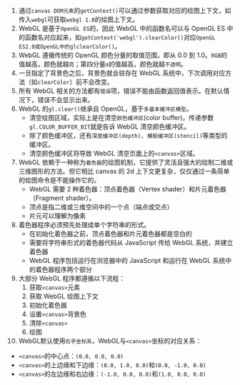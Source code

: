 1. 通过`canvas DOM元素`的`getContext()`可以通过参数获取对应的绘图上下文，如传入`webgl`可获取`webgl 1.0`的绘图上下文。
2. WebGL 是基于`OpenGL ES`的，因此 WebGL 中的函数名可以与 OpenGL ES 中的函数名对应起来，如`getContext('webgl').clearColor()`对应`OpenGL ES2.0或OpenGL中的glclearColor()`。
3. WebGL 遵循传统的 OpenGL 颜色分量的取值范围，即从 0.0 到 1.0。`RGB`的值越高，颜色就越`亮`；第四分量`α`的值越高，颜色就越`不透明`。
4. 一旦指定了背景色之后，背景色就会驻存在 WebGL 系统中，下次调用对应方法（如`clearColor`）前不会改变。
5. 所有 WebGL 相关的方法都有`错误`项，错误不能由函数返回值表示。在默认情况下，错误不会显示出来。
6. WebGL 的`gl.clear()`继承自 OpenGL，基于`多基本缓冲区模型`。
   - 清空绘图区域，实际上是在清空`颜色缓冲区`(color buffer)，传递参数`gl.COLOR_BUFFER_BIT`就是告诉 WebGL 清空颜色缓冲区。
   - 除了颜色缓冲区，还有`深度缓冲区(depth)`、`模板缓冲区(stencil)`等类型的缓冲区。
   - 清空颜色缓冲区将导致 WebGL 清空页面上的`<canvas>`区域。
7. WebGL 依赖于一种称为`着色器`的绘图机制，它提供了灵活且强大的绘制二维或三维图形的方法。但它相比 canvas 的 2d 上下文更复杂，仅仅通过一条简单的绘图命令是不能操作它的。
   - WebGL 需要 2 种着色器：顶点着色器（Vertex shader）和片元着色器（Fragment shader）。
   - 顶点是指二维或三维空间中的一个点（端点或交点）
   - 片元可以理解为像素
8. 着色器程序必须预先处理成单个字符串的形式。
   - 在初始化着色器之前，顶点着色器和片元着色器都是空白的
   - 需要将字符串形式的着色器代码从 JavaScript 传给 WebGL 系统，并建立着色器
   - WebGL 程序包括运行在浏览器中的 JavaScript 和运行在 WebGL 系统中的着色器程序两个部分
9. 大部分 WebGL 程序都遵循以下流程：
   1. 获取`<canvas>`元素
   2. 获取 WebGL 绘图上下文
   3. 初始化着色器
   4. 设置`<canvas>`背景色
   5. 清除`<canvas>`
   6. 绘图
10. WebGL默认使用`右手坐标系`，WebGL与`<canvas>`坐标的对应关系：
   - `<canvas>`的中心点：`(0.0, 0.0, 0.0)`
   - `<canvas>`的上边缘和下边缘：`(0.0, 1.0, 0.0)`和`(0.0, -1.0, 0.0)`
   - `<canvas>`的左边缘和右边缘：`(-1.0, 0.0, 0.0)`和`(1.0, 0.0, 0.0)`
